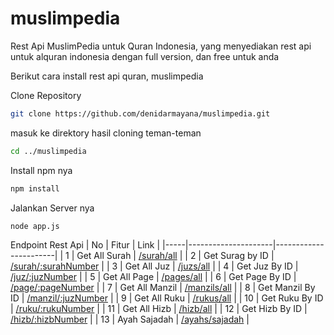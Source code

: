 # muslimpedia
Rest Api MuslimPedia untuk Quran Indonesia, yang menyediakan rest api untuk alquran indonesia dengan full version, dan free untuk anda

Berikut cara install rest api quran, muslimpedia

Clone Repository
```bash
git clone https://github.com/denidarmayana/muslimpedia.git
```
masuk ke direktory hasil cloning teman-teman
```bash
cd ../muslimpedia
```
Install npm nya
```bash
npm install
```

Jalankan Server nya
```bash
node app.js
```
Endpoint Rest Api
| No  | Fitur               | Link           |
|-----|---------------------|-----------------------|
| 1   | Get All Surah       | [/surah/all](https://api.muslimpedia.tech/surah/all) |
| 2   | Get Surag by ID     | [/surah/:surahNumber](https://api.muslimpedia.tech/surah/1) |
| 3   | Get All Juz         | [/juzs/all](https://api.muslimpedia.tech/juz/all) |
| 4   | Get Juz By ID       | [/juz/:juzNumber](https://api.muslimpedia.tech/juz/1) |
| 5   | Get All Page        | [/pages/all](https://api.muslimpedia.tech/pages/all) |
| 6   | Get Page By ID      | [/page/:pageNumber](https://api.muslimpedia.tech/page/1) |
| 7   | Get All Manzil      | [/manzils/all](https://api.muslimpedia.tech/manzill/all) |
| 8   | Get Manzil By ID    | [/manzil/:juzNumber](https://api.muslimpedia.tech/manzil/1) |
| 9   | Get All Ruku        | [/rukus/all](https://api.muslimpedia.tech/ruku/all) |
| 10  | Get Ruku By ID      | [/ruku/:rukuNumber](https://api.muslimpedia.tech/ruku/1) |
| 11  | Get All Hizb        | [/hizb/all](https://api.muslimpedia.tech/hizb/all) |
| 12  | Get Hizb By ID      | [/hizb/:hizbNumber](https://api.muslimpedia.tech/hizb/1) |
| 13  | Ayah Sajadah        | [/ayahs/sajadah](https://api.muslimpedia.tech/ayahs/sajadah) |



